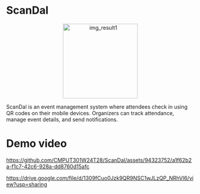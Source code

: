 # ScanDal
<p align="center">
  <img src="https://github.com/CMPUT301W24T28/ScanDal/assets/94323752/2be6effc-5a88-4b60-9a18-0ea92fbe8f89" alt="img_result1" width="200">
</p>
ScanDal is an event management system where attendees check in using QR codes on their mobile devices. Organizers can track attendance, manage event details, and send notifications.  

# Demo video
https://github.com/CMPUT301W24T28/ScanDal/assets/94323752/a1f62b2a-f1c7-42c6-928a-dd8760d15afc

https://drive.google.com/file/d/1309fCuo0Jzk9QR9NSC1wJLzQP_NRhVl6/view?usp=sharing
